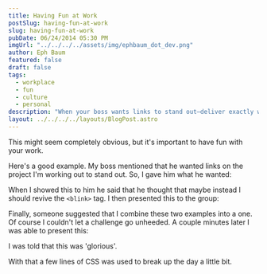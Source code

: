 ```yaml
---
title: Having Fun at Work
postSlug: having-fun-at-work
slug: having-fun-at-work
pubDate: 06/24/2014 05:30 PM
imgUrl: "../../../../assets/img/ephbaum_dot_dev.png"
author: Eph Baum
featured: false
draft: false
tags:
  - workplace
  - fun
  - culture
  - personal
description: "When your boss wants links to stand out—deliver exactly what they asked for with glorious CSS animations. A lighthearted reminder that having fun at work sometimes means creating the most ridiculous blinking, rainbow-striped links that will make everyone laugh."
layout: ../../../../layouts/BlogPost.astro
---
```


This might seem completely obvious, but it's important to have fun with your work.

Here's a good example. My boss mentioned that he wanted links on the project I'm working out to stand out. So, I gave him what he wanted:

When I showed this to him he said that he thought that maybe instead I should revive the `<blink>` tag. I then presented this to the group:

Finally, someone suggested that I combine these two examples into a one. Of course I couldn't let a challenge go unheeded. A couple minutes later I was able to present this:

I was told that this was 'glorious'.

With that a few lines of CSS was used to break up the day a little bit.
